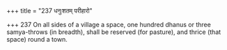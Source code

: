 +++
title = "237 धनुःशतम् परीहारो"

+++
237	On all sides of a village a space, one hundred dhanus or three samya-throws (in breadth), shall be reserved (for pasture), and thrice (that space) round a town.